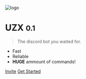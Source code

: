 ![logo](https://edazpotato.github.io/i/spaceship.png)

# UZX <small>0.1</small>

> The discord bot you waited for.

- Fast
- Reliable
- **HUGE** ammount of commands!

[Invite](https://edazpotato.github.io/uzx/invite/)
[Get Started](#main)
